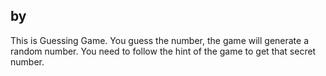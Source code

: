 ## by

This is Guessing Game.
You guess the number, the game will generate a random number.
You need to follow the hint of the game to get that secret number.
